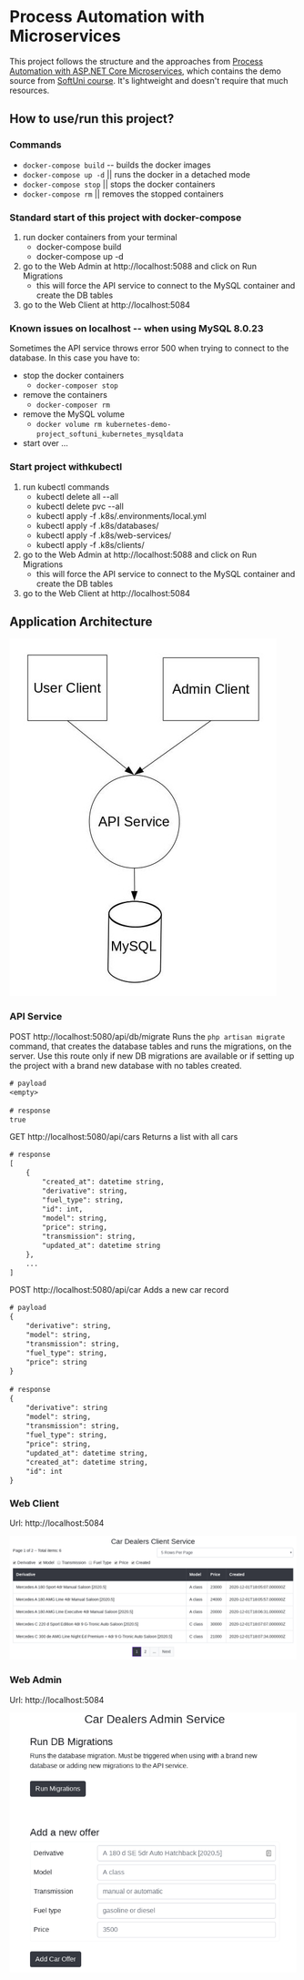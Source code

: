 # Process Automation with Microservices

This project follows the structure and the approaches from [Process Automation with ASP.NET Core Microservices](https://github.com/ivaylokenov/Process-Automation-with-ASP.NET-Core-Microservices), which contains the demo source from [SoftUni course](https://softuni.bg/trainings/3162/process-automation-with-asp-net-core-microservices-october-2020). It's lightweight and doesn't require that much resources.

## How to use/run this project?

### Commands

- `docker-compose build` -- builds the docker images
- `docker-compose up -d` || runs the docker in a detached mode
- `docker-compose stop` || stops the docker containers
- `docker-compose rm` || removes the stopped containers

### Standard start of this project with docker-compose

1. run docker containers from your terminal
   - docker-compose build
   - docker-compose up -d
2. go to the Web Admin at http://localhost:5088 and click on Run Migrations
   - this will force the API service to connect to the MySQL container and create the DB tables
3. go to the Web Client at http://localhost:5084

### Known issues on localhost -- when using MySQL 8.0.23

Sometimes the API service throws error 500 when trying to connect to the database. In this case you have to:

- stop the docker containers
  - `docker-composer stop`
- remove the containers
  - `docker-composer rm`
- remove the MySQL volume
  - `docker volume rm kubernetes-demo-project_softuni_kubernetes_mysqldata`
- start over ...

### Start project withkubectl

1. run kubectl commands
   - kubectl delete all --all
   - kubectl delete pvc --all
   - kubectl apply -f .k8s/.environments/local.yml
   - kubectl apply -f .k8s/databases/
   - kubectl apply -f .k8s/web-services/
   - kubectl apply -f .k8s/clients/
2. go to the Web Admin at http://localhost:5088 and click on Run Migrations
   - this will force the API service to connect to the MySQL container and create the DB tables
3. go to the Web Client at http://localhost:5084

## Application Architecture

![Application Architecture](https://github.com/TrayanaKDimitrova/Process-Automation-Microservices-Demo/blob/main/Resources/ApplicationArchitecture.jpg)

### API Service

POST http://localhost:5080/api/db/migrate
Runs the `php artisan migrate` command, that creates the database tables and runs the migrations, on the server.
Use this route only if new DB migrations are available or if setting up the project with a brand new database with no tables created.

```
# payload
<empty>

# response
true
```

GET http://localhost:5080/api/cars
Returns a list with all cars

```
# response
[
    {
        "created_at": datetime string,
        "derivative": string,
        "fuel_type": string,
        "id": int,
        "model": string,
        "price": string,
        "transmission": string,
        "updated_at": datetime string
    },
	...
]
```

POST http://localhost:5080/api/car
Adds a new car record

```
# payload
{
	"derivative": string,
	"model": string,
	"transmission": string,
	"fuel_type": string,
	"price": string
}

# response
{
    "derivative": string
    "model": string,
    "transmission": string,
    "fuel_type": string,
    "price": string,
    "updated_at": datetime string,
    "created_at": datetime string,
    "id": int
}
```

### Web Client

Url: http://localhost:5084

![Web Client](https://github.com/TrayanaKDimitrova/Process-Automation-Microservices-Demo/blob/main/Resources/WebClient.png)

### Web Admin

Url: http://localhost:5084

![Web Admin](https://github.com/TrayanaKDimitrova/Process-Automation-Microservices-Demo/blob/main/Resources/WebAdmin.png)
